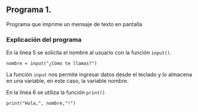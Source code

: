 ## Programa 1. 
Programa que imprime un mensaje de texto en pantalla 
### Explicación del programa 
En la línea 5 se solicita el nombre al usuario con la función `input()`.

```
nombre = input("¿Cómo te llamas?")

```
La función `input` nos permite ingresar datos desde el teclado y lo almacena en una variable, en este caso, la variable nombre.

En la línea 6 se utiliza la función `print()`

```
print("Hola,", nombre,"!")

```
